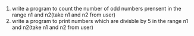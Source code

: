 

  
1) write a program to count the number of odd numbers prensent in the range n1 and n2(take n1 and n2 from user)
2) write a program to print numbers which are divisble by 5 in the range n1 and n2(take n1 and n2 from user)

